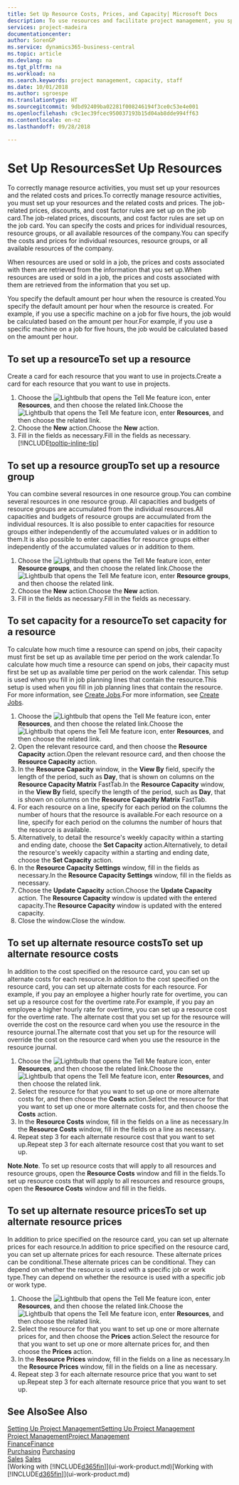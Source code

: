```yaml
---
title: Set Up Resource Costs, Prices, and Capacity| Microsoft Docs
description: To use resources and facilitate project management, you specify costs and prices for individual resources or resource groups, and set the resource capacity.
services: project-madeira
documentationcenter: 
author: SorenGP
ms.service: dynamics365-business-central
ms.topic: article
ms.devlang: na
ms.tgt_pltfrm: na
ms.workload: na
ms.search.keywords: project management, capacity, staff
ms.date: 10/01/2018
ms.author: sgroespe
ms.translationtype: HT
ms.sourcegitcommit: 9dbd92409ba02281f008246194f3ce0c53e4e001
ms.openlocfilehash: c9c1ec39fcec950037193b15d04ab8dde994ff63
ms.contentlocale: en-nz
ms.lasthandoff: 09/28/2018

---
```

# <a name="set-up-resources"></a><span data-ttu-id="a63a5-103">Set Up Resources</span><span class="sxs-lookup"><span data-stu-id="a63a5-103">Set Up Resources</span></span>
<span data-ttu-id="a63a5-104">To correctly manage resource activities, you must set up your resources and the related costs and prices.</span><span class="sxs-lookup"><span data-stu-id="a63a5-104">To correctly manage resource activities, you must set up your resources and the related costs and prices.</span></span> <span data-ttu-id="a63a5-105">The job-related prices, discounts, and cost factor rules are set up on the job card.</span><span class="sxs-lookup"><span data-stu-id="a63a5-105">The job-related prices, discounts, and cost factor rules are set up on the job card.</span></span> <span data-ttu-id="a63a5-106">You can specify the costs and prices for individual resources, resource groups, or all available resources of the company.</span><span class="sxs-lookup"><span data-stu-id="a63a5-106">You can specify the costs and prices for individual resources, resource groups, or all available resources of the company.</span></span>

<span data-ttu-id="a63a5-107">When resources are used or sold in a job, the prices and costs associated with them are retrieved from the information that you set up.</span><span class="sxs-lookup"><span data-stu-id="a63a5-107">When resources are used or sold in a job, the prices and costs associated with them are retrieved from the information that you set up.</span></span>

<span data-ttu-id="a63a5-108">You specify the default amount per hour when the resource is created.</span><span class="sxs-lookup"><span data-stu-id="a63a5-108">You specify the default amount per hour when the resource is created.</span></span> <span data-ttu-id="a63a5-109">For example, if you use a specific machine on a job for five hours, the job would be calculated based on the amount per hour.</span><span class="sxs-lookup"><span data-stu-id="a63a5-109">For example, if you use a specific machine on a job for five hours, the job would be calculated based on the amount per hour.</span></span>

## <a name="to-set-up-a-resource"></a><span data-ttu-id="a63a5-110">To set up a resource</span><span class="sxs-lookup"><span data-stu-id="a63a5-110">To set up a resource</span></span>
<span data-ttu-id="a63a5-111">Create a card for each resource that you want to use in projects.</span><span class="sxs-lookup"><span data-stu-id="a63a5-111">Create a card for each resource that you want to use in projects.</span></span>

1. <span data-ttu-id="a63a5-112">Choose the ![Lightbulb that opens the Tell Me feature](media/ui-search/search_small.png "Tell me what you want to do") icon, enter **Resources**, and then choose the related link.</span><span class="sxs-lookup"><span data-stu-id="a63a5-112">Choose the ![Lightbulb that opens the Tell Me feature](media/ui-search/search_small.png "Tell me what you want to do") icon, enter **Resources**, and then choose the related link.</span></span>
2. <span data-ttu-id="a63a5-113">Choose the **New** action.</span><span class="sxs-lookup"><span data-stu-id="a63a5-113">Choose the **New** action.</span></span>
3. <span data-ttu-id="a63a5-114">Fill in the fields as necessary.</span><span class="sxs-lookup"><span data-stu-id="a63a5-114">Fill in the fields as necessary.</span></span> [!INCLUDE[tooltip-inline-tip](includes/tooltip-inline-tip_md.md)]  

## <a name="to-set-up-a-resource-group"></a><span data-ttu-id="a63a5-115">To set up a resource group</span><span class="sxs-lookup"><span data-stu-id="a63a5-115">To set up a resource group</span></span>
<span data-ttu-id="a63a5-116">You can combine several resources in one resource group.</span><span class="sxs-lookup"><span data-stu-id="a63a5-116">You can combine several resources in one resource group.</span></span> <span data-ttu-id="a63a5-117">All capacities and budgets of resource groups are accumulated from the individual resources.</span><span class="sxs-lookup"><span data-stu-id="a63a5-117">All capacities and budgets of resource groups are accumulated from the individual resources.</span></span> <span data-ttu-id="a63a5-118">It is also possible to enter capacities for resource groups either independently of the accumulated values or in addition to them.</span><span class="sxs-lookup"><span data-stu-id="a63a5-118">It is also possible to enter capacities for resource groups either independently of the accumulated values or in addition to them.</span></span>

1. <span data-ttu-id="a63a5-119">Choose the ![Lightbulb that opens the Tell Me feature](media/ui-search/search_small.png "Tell me what you want to do") icon, enter **Resource groups**, and then choose the related link.</span><span class="sxs-lookup"><span data-stu-id="a63a5-119">Choose the ![Lightbulb that opens the Tell Me feature](media/ui-search/search_small.png "Tell me what you want to do") icon, enter **Resource groups**, and then choose the related link.</span></span>
2. <span data-ttu-id="a63a5-120">Choose the **New** action.</span><span class="sxs-lookup"><span data-stu-id="a63a5-120">Choose the **New** action.</span></span>
3. <span data-ttu-id="a63a5-121">Fill in the fields as necessary.</span><span class="sxs-lookup"><span data-stu-id="a63a5-121">Fill in the fields as necessary.</span></span>

## <a name="to-set-capacity-for-a-resource"></a><span data-ttu-id="a63a5-122">To set capacity for a resource</span><span class="sxs-lookup"><span data-stu-id="a63a5-122">To set capacity for a resource</span></span>
<span data-ttu-id="a63a5-123">To calculate how much time a resource can spend on jobs, their capacity must first be set up as available time per period on the work calendar.</span><span class="sxs-lookup"><span data-stu-id="a63a5-123">To calculate how much time a resource can spend on jobs, their capacity must first be set up as available time per period on the work calendar.</span></span> <span data-ttu-id="a63a5-124">This setup is used when you fill in job planning lines that contain the resource.</span><span class="sxs-lookup"><span data-stu-id="a63a5-124">This setup is used when you fill in job planning lines that contain the resource.</span></span> <span data-ttu-id="a63a5-125">For more information, see [Create Jobs](projects-how-create-jobs.md).</span><span class="sxs-lookup"><span data-stu-id="a63a5-125">For more information, see [Create Jobs](projects-how-create-jobs.md).</span></span>

1. <span data-ttu-id="a63a5-126">Choose the ![Lightbulb that opens the Tell Me feature](media/ui-search/search_small.png "Tell me what you want to do") icon, enter **Resources**, and then choose the related link.</span><span class="sxs-lookup"><span data-stu-id="a63a5-126">Choose the ![Lightbulb that opens the Tell Me feature](media/ui-search/search_small.png "Tell me what you want to do") icon, enter **Resources**, and then choose the related link.</span></span>
2. <span data-ttu-id="a63a5-127">Open the relevant resource card, and then choose the **Resource Capacity** action.</span><span class="sxs-lookup"><span data-stu-id="a63a5-127">Open the relevant resource card, and then choose the **Resource Capacity** action.</span></span>
3. <span data-ttu-id="a63a5-128">In the **Resource Capacity** window, in the **View By** field, specify the length of the period, such as **Day**, that is shown on columns on the **Resource Capacity Matrix** FastTab.</span><span class="sxs-lookup"><span data-stu-id="a63a5-128">In the **Resource Capacity** window, in the **View By** field, specify the length of the period, such as **Day**, that is shown on columns on the **Resource Capacity Matrix** FastTab.</span></span>
4. <span data-ttu-id="a63a5-129">For each resource on a line, specify for each period on the columns the number of hours that the resource is available.</span><span class="sxs-lookup"><span data-stu-id="a63a5-129">For each resource on a line, specify for each period on the columns the number of hours that the resource is available.</span></span>
5. <span data-ttu-id="a63a5-130">Alternatively, to detail the resource's weekly capacity within a starting and ending date, choose the **Set Capacity** action.</span><span class="sxs-lookup"><span data-stu-id="a63a5-130">Alternatively, to detail the resource's weekly capacity within a starting and ending date, choose the **Set Capacity** action.</span></span>
6. <span data-ttu-id="a63a5-131">In the **Resource Capacity Settings** window, fill in the fields as necessary.</span><span class="sxs-lookup"><span data-stu-id="a63a5-131">In the **Resource Capacity Settings** window, fill in the fields as necessary.</span></span>
7. <span data-ttu-id="a63a5-132">Choose the **Update Capacity** action.</span><span class="sxs-lookup"><span data-stu-id="a63a5-132">Choose the **Update Capacity** action.</span></span> <span data-ttu-id="a63a5-133">The **Resource Capacity** window is updated with the entered capacity.</span><span class="sxs-lookup"><span data-stu-id="a63a5-133">The **Resource Capacity** window is updated with the entered capacity.</span></span>
8. <span data-ttu-id="a63a5-134">Close the window.</span><span class="sxs-lookup"><span data-stu-id="a63a5-134">Close the window.</span></span>

## <a name="to-set-up-alternate-resource-costs"></a><span data-ttu-id="a63a5-135">To set up alternate resource costs</span><span class="sxs-lookup"><span data-stu-id="a63a5-135">To set up alternate resource costs</span></span>
<span data-ttu-id="a63a5-136">In addition to the cost specified on the resource card, you can set up alternate costs for each resource.</span><span class="sxs-lookup"><span data-stu-id="a63a5-136">In addition to the cost specified on the resource card, you can set up alternate costs for each resource.</span></span> <span data-ttu-id="a63a5-137">For example, if you pay an employee a higher hourly rate for overtime, you can set up a resource cost for the overtime rate.</span><span class="sxs-lookup"><span data-stu-id="a63a5-137">For example, if you pay an employee a higher hourly rate for overtime, you can set up a resource cost for the overtime rate.</span></span> <span data-ttu-id="a63a5-138">The alternate cost that you set up for the resource will override the cost on the resource card when you use the resource in the resource journal.</span><span class="sxs-lookup"><span data-stu-id="a63a5-138">The alternate cost that you set up for the resource will override the cost on the resource card when you use the resource in the resource journal.</span></span>

1. <span data-ttu-id="a63a5-139">Choose the ![Lightbulb that opens the Tell Me feature](media/ui-search/search_small.png "Tell me what you want to do") icon, enter **Resources**, and then choose the related link.</span><span class="sxs-lookup"><span data-stu-id="a63a5-139">Choose the ![Lightbulb that opens the Tell Me feature](media/ui-search/search_small.png "Tell me what you want to do") icon, enter **Resources**, and then choose the related link.</span></span>  
2. <span data-ttu-id="a63a5-140">Select the resource for that you want to set up one or more alternate costs for, and then choose the **Costs** action.</span><span class="sxs-lookup"><span data-stu-id="a63a5-140">Select the resource for that you want to set up one or more alternate costs for, and then choose the **Costs** action.</span></span>  
3. <span data-ttu-id="a63a5-141">In the **Resource Costs** window, fill in the fields on a line as necessary.</span><span class="sxs-lookup"><span data-stu-id="a63a5-141">In the **Resource Costs** window, fill in the fields on a line as necessary.</span></span>  
4. <span data-ttu-id="a63a5-142">Repeat step 3 for each alternate resource cost that you want to set up.</span><span class="sxs-lookup"><span data-stu-id="a63a5-142">Repeat step 3 for each alternate resource cost that you want to set up.</span></span>

<span data-ttu-id="a63a5-143">**Note**.</span><span class="sxs-lookup"><span data-stu-id="a63a5-143">**Note**.</span></span> <span data-ttu-id="a63a5-144">To set up resource costs that will apply to all resources and resource groups, open the **Resource Costs** window and fill in the fields.</span><span class="sxs-lookup"><span data-stu-id="a63a5-144">To set up resource costs that will apply to all resources and resource groups, open the **Resource Costs** window and fill in the fields.</span></span>

## <a name="to-set-up-alternate-resource-prices"></a><span data-ttu-id="a63a5-145">To set up alternate resource prices</span><span class="sxs-lookup"><span data-stu-id="a63a5-145">To set up alternate resource prices</span></span>
<span data-ttu-id="a63a5-146">In addition to price specified on the resource card, you can set up alternate prices for each resource.</span><span class="sxs-lookup"><span data-stu-id="a63a5-146">In addition to price specified on the resource card, you can set up alternate prices for each resource.</span></span> <span data-ttu-id="a63a5-147">These alternate prices can be conditional.</span><span class="sxs-lookup"><span data-stu-id="a63a5-147">These alternate prices can be conditional.</span></span> <span data-ttu-id="a63a5-148">They can depend on whether the resource is used with a specific job or work type.</span><span class="sxs-lookup"><span data-stu-id="a63a5-148">They can depend on whether the resource is used with a specific job or work type.</span></span>

1. <span data-ttu-id="a63a5-149">Choose the ![Lightbulb that opens the Tell Me feature](media/ui-search/search_small.png "Tell me what you want to do") icon, enter **Resources**, and then choose the related link.</span><span class="sxs-lookup"><span data-stu-id="a63a5-149">Choose the ![Lightbulb that opens the Tell Me feature](media/ui-search/search_small.png "Tell me what you want to do") icon, enter **Resources**, and then choose the related link.</span></span>
2. <span data-ttu-id="a63a5-150">Select the resource for that you want to set up one or more alternate prices for, and then choose the **Prices** action.</span><span class="sxs-lookup"><span data-stu-id="a63a5-150">Select the resource for that you want to set up one or more alternate prices for, and then choose the **Prices** action.</span></span>
3. <span data-ttu-id="a63a5-151">In the **Resource Prices** window, fill in the fields on a line as necessary.</span><span class="sxs-lookup"><span data-stu-id="a63a5-151">In the **Resource Prices** window, fill in the fields on a line as necessary.</span></span>
4. <span data-ttu-id="a63a5-152">Repeat step 3 for each alternate resource price that you want to set up.</span><span class="sxs-lookup"><span data-stu-id="a63a5-152">Repeat step 3 for each alternate resource price that you want to set up.</span></span>

## <a name="see-also"></a><span data-ttu-id="a63a5-153">See Also</span><span class="sxs-lookup"><span data-stu-id="a63a5-153">See Also</span></span>
[<span data-ttu-id="a63a5-154">Setting Up Project Management</span><span class="sxs-lookup"><span data-stu-id="a63a5-154">Setting Up Project Management</span></span>](projects-setup-projects.md)  
[<span data-ttu-id="a63a5-155">Project Management</span><span class="sxs-lookup"><span data-stu-id="a63a5-155">Project Management</span></span>](projects-manage-projects.md)  
[<span data-ttu-id="a63a5-156">Finance</span><span class="sxs-lookup"><span data-stu-id="a63a5-156">Finance</span></span>](finance.md)  
<span data-ttu-id="a63a5-157">[Purchasing](purchasing-manage-purchasing.md)       </span><span class="sxs-lookup"><span data-stu-id="a63a5-157">[Purchasing](purchasing-manage-purchasing.md)       </span></span>  
<span data-ttu-id="a63a5-158">[Sales](sales-manage-sales.md)    </span><span class="sxs-lookup"><span data-stu-id="a63a5-158">[Sales](sales-manage-sales.md)    </span></span>  
<span data-ttu-id="a63a5-159">[Working with [!INCLUDE[d365fin](includes/d365fin_md.md)]](ui-work-product.md)</span><span class="sxs-lookup"><span data-stu-id="a63a5-159">[Working with [!INCLUDE[d365fin](includes/d365fin_md.md)]](ui-work-product.md)</span></span>  

